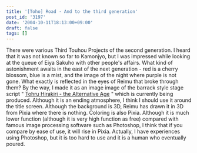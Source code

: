 ```yaml
---
title: '[Toho] Road · And to the third generation'
post_id: '3197'
date: '2004-10-11T18:13:00+09:00'
draft: false
tags: []
---
```


There were various Third Touhou Projects of the second generation. I heard that it was not known so far to Kamonjyo, but I was impressed while looking at the queue of Eiya Sakuho with other people's affairs. What kind of astonishment awaits in the east of the next generation - red is a cherry blossom, blue is a mist, and the image of the night where purple is not gone. What exactly is reflected in the eyes of Reimu that broke through them? By the way, I made it as an image image of the barrack style stage script " [Tohru Hirakiri - the Alternative Age](!/thA/) " which is currently being produced. Although it is an ending atmosphere, I think I should use it around the title screen. Although the background is 3D, Reimu has drawn it in 3D from Pixia where there is nothing. Coloring is also Pixia. Although it is much lower function (although it is very high function as free) compared with famous image processing software such as Photoshop, I think that if you compare by ease of use, it will rise in Pixia. Actually, I have experiences using Photoshop, but it is too hard to use and it is a human who eventually poured.